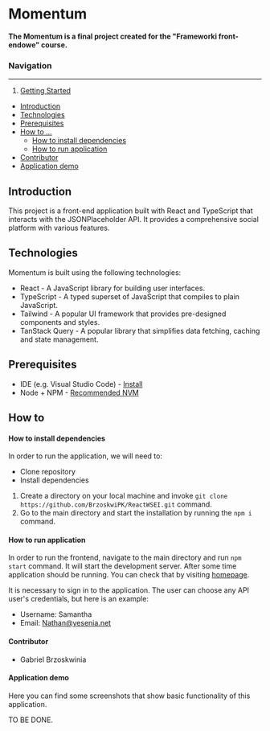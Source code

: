 # Momentum

**The Momentum is a final project created for the "Frameworki front-endowe" course.**

### Navigation

---

1. [Getting Started](#getting-started)

- [Introduction](#introduction)
- [Technologies](#technologies)
- [Prerequisites](#prerequisites)
- [How to ...](#how-to)
  - [How to install dependencies](#how-to-install-dependencies)
  - [How to run application](#how-to-run-application)
- [Contributor](#contributor)
- [Application demo](#application-demo)

## Introduction

This project is a front-end application built with React and TypeScript that interacts with the JSONPlaceholder API. It provides a comprehensive social platform with various features.

## Technologies

Momentum is built using the following technologies:

- React - A JavaScript library for building user interfaces.
- TypeScript - A typed superset of JavaScript that compiles to plain JavaScript.
- Tailwind - A popular UI framework that provides pre-designed components and styles.
- TanStack Query - A popular library that simplifies data fetching, caching and state management.

## Prerequisites

- IDE (e.g. Visual Studio Code) - [Install](https://code.visualstudio.com/download)
- Node + NPM - [Recommended NVM](https://github.com/nvm-sh/nvm)

## How to

#### How to install dependencies

In order to run the application, we will need to:

- Clone repository
- Install dependencies

1. Create a directory on your local machine and invoke `git clone https://github.com/BrzoskwiPK/ReactWSEI.git` command.
2. Go to the main directory and start the installation by running the `npm i` command.

#### How to run application

In order to run the frontend, navigate to the main directory and run `npm start` command.
It will start the development server. After some time application should be running. You can check that by visiting [homepage](http://localhost:3000/).

It is necessary to sign in to the application. The user can choose any API user's credentials, but here is an example:

- Username: Samantha
- Email: Nathan@yesenia.net

#### Contributor

- Gabriel Brzoskwinia

#### Application demo

Here you can find some screenshots that show basic functionality of this application.

TO BE DONE.
